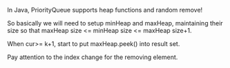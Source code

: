 
In Java, PriorityQueue supports heap functions and random remove!

So basically we will need to setup minHeap and maxHeap, maintaining their size so that maxHeap size <= minHeap size <= maxHeap size+1.

When cur>= k+1, start to put maxHeap.peek() into result set.

Pay attention to the index change for the removing element.

